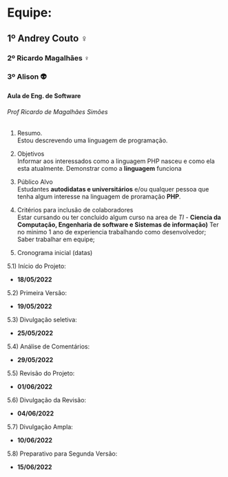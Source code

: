 # Equipe:
## 1º Andrey Couto ♀️
### 2º Ricardo Magalhães ♀️ 
### 3º Alison 👽

#### Aula de Eng. de Software

###### Prof Ricardo de Magalhães Simões

1) Resumo. <br>
  Estou descrevendo uma linguagem de programação.

2) Objetivos <br>
  Informar aos interessados como a linguagem PHP nasceu e como ela esta atualmente.
  Demonstrar como a **linguagem** funciona
  
3) Público Alvo <br>
   Estudantes **autodidatas e universitários** e/ou qualquer pessoa que tenha algum interesse na linguagem de proramação **PHP**.
  
4) Critérios para inclusão de colaboradores <br>
    Estar cursando ou ter concluido algum curso na area de *TI* - **Ciencia da Computação, Engenharia de software e Sistemas de informação)**
    Ter no minimo 1 ano de experiencia trabalhando como desenvolvedor;
    Saber trabalhar em equipe;
    

5) Cronograma inicial (datas)

5.1) Início do Projeto: <br> 
   - **18/05/2022**
      
5.2) Primeira Versão: <br> 
  - **19/05/2022**
      
5.3) Divulgação seletiva: <br> 
   - **25/05/2022**
      
5.4) Análise de Comentários: <br> 
   - **29/05/2022**
      
5.5) Revisão do Projeto: <br> 
   - **01/06/2022**
      
5.6) Divulgação da Revisão: <br> 
   - **04/06/2022**  
      
5.7) Divulgação Ampla: <br> 
   - **10/06/2022**  
      
5.8) Preparativo para Segunda Versão: <br>
   - **15/06/2022**
      

